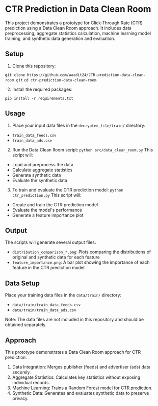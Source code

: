 # CTR Prediction in Data Clean Room

This project demonstrates a prototype for Click-Through Rate (CTR) prediction using a Data Clean Room approach. It includes data preprocessing, aggregate statistics calculation, machine learning model training, and synthetic data generation and evaluation.

## Setup

1. Clone this repository:

`git clone https://github.com/aaadit24/CTR-prediction-data-clean-room.git`
`cd ctr-prediction-data-clean-room`

2. Install the required packages:

`pip install -r requirements.txt`

## Usage

1. Place your input data files in the `decrypted_file/train/` directory:
- `train_data_feeds.csv`
- `train_data_ads.csv`

2. Run the Data Clean Room script:
`python src/data_clean_room.py`
This script will:
- Load and preprocess the data
- Calculate aggregate statistics
- Generate synthetic data
- Evaluate the synthetic data

3. To train and evaluate the CTR prediction model:
`python ctr_prediction.py`
This script will:
- Create and train the CTR prediction model
- Evaluate the model's performance
- Generate a feature importance plot

## Output

The scripts will generate several output files:
- `distribution_comparison_*.png`: Plots comparing the distributions of original and synthetic data for each feature
- `feature_importance.png`: A bar plot showing the importance of each feature in the CTR prediction model

## Data Setup

Place your training data files in the `data/train/` directory:
- `data/train/train_data_feeds.csv`
- `data/train/train_data_ads.csv`

Note: The data files are not included in this repository and should be obtained separately.

## Approach

This prototype demonstrates a Data Clean Room approach for CTR prediction:

1. Data Integration: Merges publisher (feeds) and advertiser (ads) data securely.
2. Aggregate Statistics: Calculates key statistics without exposing individual records.
3. Machine Learning: Trains a Random Forest model for CTR prediction.
4. Synthetic Data: Generates and evaluates synthetic data to preserve privacy.
